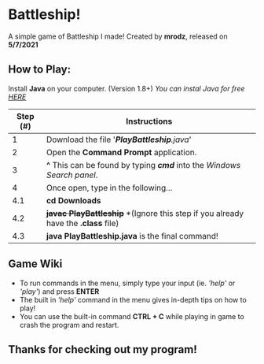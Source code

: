 # Battleship!
A simple game of Battleship I made!
Created by **mrodz**, released on **5/7/2021**

## How to Play:
Install **Java** on your computer. (Version 1.8+)
_You can instal Java for free [HERE](http://github.com)_


Step (#) | Instructions
------|-----------------------
1 | Download the file '**_PlayBattleship_**_.java_'
2 | Open the **Command Prompt** application. 
3 | __^__ This can be found by typing ___cmd___ into the _Windows Search panel_.
4 | Once open, type in the following...
4.1 | **cd Downloads**
4.2 | **~~javac PlayBattleship~~** *(Ignore this step if you already have the __.class__ file)
4.3 | **java PlayBattleship.java** is the final command!

## Game Wiki
* To run commands in the menu, simply type your input (ie. _'help'_ or _'play'_) and press **ENTER**
* The built in _'help'_ command in the menu gives in-depth tips on how to play!
* You can use the built-in command **CTRL + C** while playing in game to crash the program and restart.

## Thanks for checking out my program!
